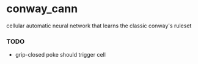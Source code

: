 # conway_cann

cellular automatic neural network that learns the classic conway's ruleset


### TODO

- grip-closed poke should trigger cell
